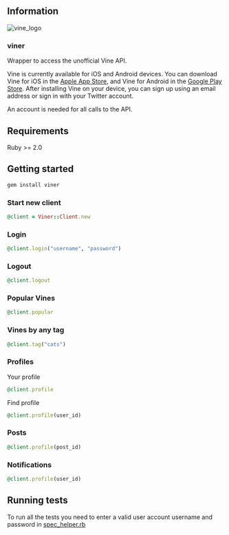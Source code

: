 ## Information
![vine_logo](https://pbs.twimg.com/profile_images/3578238864/50d7e05aa6fe5d477e48a63047e38ce7.png)
### viner

Wrapper to access the unofficial Vine API.

Vine is currently available for iOS and Android devices. You can download Vine for iOS in the [Apple App Store](https://itunes.apple.com/us/app/vine/id592447445?mt=8), and Vine for Android in the [Google Play Store](https://play.google.com/store/apps/details?id=co.vine.android). After installing Vine on your device, you can sign up using an email address or sign in with your Twitter account.

An account is needed for all calls to the API.

## Requirements

Ruby >= 2.0

## Getting started

```ruby
gem install viner
```

### Start new client
```ruby
@client = Viner::Client.new
```
### Login
```ruby
@client.login("username", "password")
```
### Logout
```ruby
@client.logout
```
### Popular Vines
```ruby
@client.popular
```
### Vines by any tag
```ruby
@client.tag("cats")
```
### Profiles

Your profile
```ruby
@client.profile
```

Find profile
```ruby
@client.profile(user_id)
```
### Posts
```ruby
@client.profile(post_id)
```

### Notifications
```ruby
@client.profile(user_id)
```

## Running tests

To run all the tests you need to enter a valid user account username and password in [spec_helper.rb](https://github.com/ahmetabdi/viner/blob/master/spec/spec_helper.rb#L3)
